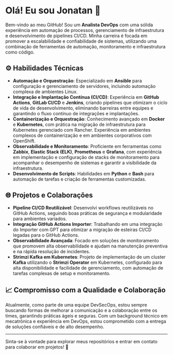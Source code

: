 # Olá! Eu sou Jonatan 👋

Bem-vindo ao meu GitHub! Sou um **Analista DevOps** com uma sólida experiência em automação de processos, gerenciamento de infraestrutura e desenvolvimento de pipelines CI/CD. Minha carreira é focada em promover a escalabilidade e confiabilidade de sistemas, utilizando uma combinação de ferramentas de automação, monitoramento e infraestrutura como código.

## ⚙️ Habilidades Técnicas

- **Automação e Orquestração**: Especializado em **Ansible** para configuração e gerenciamento de servidores, incluindo automação complexa de ambientes Linux.
- **Integração e Implantação Contínua (CI/CD)**: Experiência em **GitHub Actions**, **GitLab CI/CD** e **Jenkins**, criando pipelines que otimizam o ciclo de vida de desenvolvimento, eliminando barreiras entre equipes e garantindo o fluxo contínuo de integrações e implantações.
- **Containerização e Orquestração**: Conhecimento avançado em **Docker** e **Kubernetes**, com prática na migração de infraestrutura para Kubernetes gerenciado com Rancher. Experiência em ambientes complexos de containerização e em ambientes corporativos com OpenShift.
- **Observabilidade e Monitoramento**: Proficiente em ferramentas como **Zabbix**, **Elastic Stack (ELK)**, **Prometheus** e **Grafana**, com experiência em implementação e configuração de stacks de monitoramento para acompanhar o desempenho de sistemas e garantir a visibilidade da infraestrutura.
- **Desenvolvimento de Scripts**: Habilidades em **Python** e **Bash** para automação de tarefas e criação de ferramentas customizadas.

## 🌐 Projetos e Colaborações

- **Pipeline CI/CD Reutilizável**: Desenvolvi workflows reutilizáveis no GitHub Actions, seguindo boas práticas de segurança e modularidade para ambientes variados.
- **Integração GitHub Actions Importer**: Trabalhando em uma integração do Importer com GPT para otimizar a migração de esteiras CI/CD legadas para o GitHub Actions.
- **Observabilidade Avançada**: Focado em soluções de monitoramento que promovem alta observabilidade e ajudam na manutenção preventiva e na rápida resolução de incidentes.
- **Strimzi Kafka em Kubernetes**: Projeto de implementação de um cluster **Kafka** utilizando o **Strimzi Operator** em Kubernetes, configurado para alta disponibilidade e facilidade de gerenciamento, com automação de tarefas complexas de setup e monitoramento.
  
## 📈 Compromisso com a Qualidade e Colaboração

Atualmente, como parte de uma equipe DevSecOps, estou sempre buscando formas de melhorar a comunicação e a colaboração entre os times, garantindo práticas ágeis e seguras. 
Com um background técnico em mecatrônica e experiência em DevOps, estou comprometido com a entrega de soluções confiáveis e de alto desempenho.

---

Sinta-se à vontade para explorar meus repositórios e entrar em contato para colaborar em projetos! 🚀
